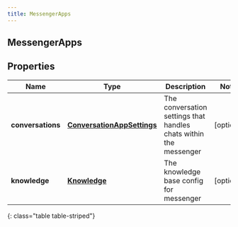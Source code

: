 ```yaml
---
title: MessengerApps
---
```


## MessengerApps

## Properties

| Name              | Type                                                                           | Description                                                       | Notes      |
| ----------------- | ------------------------------------------------------------------------------ | ----------------------------------------------------------------- | ---------- |
| **conversations** | <!----><!---->[**ConversationAppSettings**](ConversationAppSettings.md)<!----> | The conversation settings that handles chats within the messenger | [optional] |
| **knowledge**     | <!----><!---->[**Knowledge**](Knowledge.md)<!---->                             | The knowledge base config for messenger                           | [optional] |

{: class="table table-striped"}

